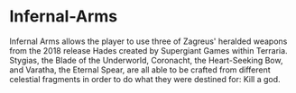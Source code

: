 # Infernal-Arms
Infernal Arms allows the player to use three of Zagreus' heralded weapons from the 2018 release Hades created by Supergiant Games within Terraria. Stygias, the Blade of the Underworld, Coronacht, the Heart-Seeking Bow, and Varatha, the Eternal Spear, are all able to be crafted from different celestial fragments in order to do what they were destined for: Kill a god.
